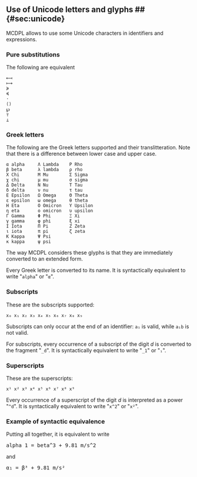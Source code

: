 ## Use of Unicode letters and glyphs ## {#sec:unicode}

MCDPL allows to use some Unicode characters in identifiers and expressions.

### Pure substitutions

The following are equivalent

    ⟻
    ⟼
    ≽
    ≼
    ·
    ⟨⟩
    ℘
    ⊤
    ⊥


### Greek letters

The following are the Greek letters supported and their translitteration.
Note that there is a difference between lower case and upper case.

    α alpha     Λ Lambda    Ρ Rho
    β beta      λ lambda    ρ rho
    Χ Chi       Μ Mu        Σ Sigma
    χ chi       μ mu        σ sigma
    Δ Delta     Ν Nu        Τ Tau
    δ delta     ν nu        τ tau
    Ε Epsilon   Ω Omega     Θ Theta
    ε epsilon   ω omega     θ theta
    Η Eta       Ο Omicron   Υ Upsilon
    η eta       ο omicron   υ upsilon
    Γ Gamma     Φ Phi       Ξ Xi
    γ gamma     φ phi       ξ xi
    Ι Iota      Π Pi        Ζ Zeta
    ι iota      π pi        ζ zeta
    Κ Kappa     Ψ Psi
    κ kappa     ψ psi

The way MCDPL considers these glyphs is that they are immediately
converted to an extended form.

Every Greek letter is
converted to its name. It is syntactically equivalent to write
"``alpha``" or "``α``".

### Subscripts

These are the subscripts supported:

    x₀ x₁ x₂ x₃ x₄ x₅ x₆ x₇ x₈ x₉

Subscripts can only occur at the end of an identifier: ``a₁`` is valid,
while ``a₁b`` is not valid.

For subscripts, every occurrence of a subscript of the digit *d* is converted to the fragment "``_d``".  It is syntactically equivalent to write
"``_1``" or "``₁``".

### Superscripts

These are the superscripts:

    x¹ x² x³ x⁴ x⁵ x⁶ x⁷ x⁸ x⁹

Every occurrence of a superscript of the digit *d* is interpreted as a power "``^d``".  It is syntactically equivalent to write "``x^2``" or "``x²``".


### Example of syntactic equivalence

Putting all together, it is equivalent to write

<pre class='mcdp_statements' noprettify="1">
alpha_1 = beta^3 + 9.81 m/s^2
</pre>

and

<pre class='mcdp_statements'>
α₁ = β³ + 9.81 m/s²
</pre>
